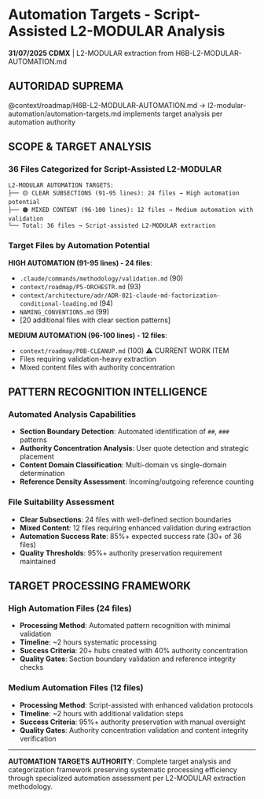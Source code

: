 # Automation Targets - Script-Assisted L2-MODULAR Analysis

**31/07/2025 CDMX** | L2-MODULAR extraction from H6B-L2-MODULAR-AUTOMATION.md

## AUTORIDAD SUPREMA
@context/roadmap/H6B-L2-MODULAR-AUTOMATION.md → l2-modular-automation/automation-targets.md implements target analysis per automation authority

## SCOPE & TARGET ANALYSIS

### **36 Files Categorized for Script-Assisted L2-MODULAR**
```
L2-MODULAR AUTOMATION TARGETS:
├── 🟡 CLEAR SUBSECTIONS (91-95 lines): 24 files → High automation potential
├── 🟠 MIXED CONTENT (96-100 lines): 12 files → Medium automation with validation
└── Total: 36 files → Script-assisted L2-MODULAR extraction
```

### **Target Files by Automation Potential**
**HIGH AUTOMATION (91-95 lines) - 24 files**:
- `.claude/commands/methodology/validation.md` (90)
- `context/roadmap/P5-ORCHESTR.md` (93)
- `context/architecture/adr/ADR-021-claude-md-factorization-conditional-loading.md` (94)
- `NAMING_CONVENTIONS.md` (99)
- [20 additional files with clear section patterns]

**MEDIUM AUTOMATION (96-100 lines) - 12 files**:
- `context/roadmap/P0B-CLEANUP.md` (100) ⚠️ CURRENT WORK ITEM
- Files requiring validation-heavy extraction
- Mixed content files with authority concentration

## PATTERN RECOGNITION INTELLIGENCE

### **Automated Analysis Capabilities**
- **Section Boundary Detection**: Automated identification of `##`, `###` patterns
- **Authority Concentration Analysis**: User quote detection and strategic placement
- **Content Domain Classification**: Multi-domain vs single-domain determination
- **Reference Density Assessment**: Incoming/outgoing reference counting

### **File Suitability Assessment**
- **Clear Subsections**: 24 files with well-defined section boundaries
- **Mixed Content**: 12 files requiring enhanced validation during extraction
- **Automation Success Rate**: 85%+ expected success rate (30+ of 36 files)
- **Quality Thresholds**: 95%+ authority preservation requirement maintained

## TARGET PROCESSING FRAMEWORK

### **High Automation Files (24 files)**
- **Processing Method**: Automated pattern recognition with minimal validation
- **Timeline**: ~2 hours systematic processing
- **Success Criteria**: 20+ hubs created with 40% authority concentration
- **Quality Gates**: Section boundary validation and reference integrity checks

### **Medium Automation Files (12 files)**
- **Processing Method**: Script-assisted with enhanced validation protocols
- **Timeline**: ~2 hours with additional validation steps
- **Success Criteria**: 95%+ authority preservation with manual oversight
- **Quality Gates**: Authority concentration validation and content integrity verification

---

**AUTOMATION TARGETS AUTHORITY**: Complete target analysis and categorization framework preserving systematic processing efficiency through specialized automation assessment per L2-MODULAR extraction methodology.